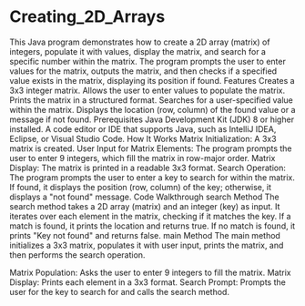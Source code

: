 # Creating_2D_Arrays
This Java program demonstrates how to create a 2D array (matrix) of integers, populate it with values, display the matrix, and search for a specific number within the matrix. The program prompts the user to enter values for the matrix, outputs the matrix, and then checks if a specified value exists in the matrix, displaying its position if found.
Features
Creates a 3x3 integer matrix.
Allows the user to enter values to populate the matrix.
Prints the matrix in a structured format.
Searches for a user-specified value within the matrix.
Displays the location (row, column) of the found value or a message if not found.
Prerequisites
Java Development Kit (JDK) 8 or higher installed.
A code editor or IDE that supports Java, such as IntelliJ IDEA, Eclipse, or Visual Studio Code.
How It Works
Matrix Initialization: A 3x3 matrix is created.
User Input for Matrix Elements: The program prompts the user to enter 9 integers, which fill the matrix in row-major order.
Matrix Display: The matrix is printed in a readable 3x3 format.
Search Operation: The program prompts the user to enter a key to search for within the matrix. If found, it displays the position (row, column) of the key; otherwise, it displays a "not found" message.
Code Walkthrough
search Method
The search method takes a 2D array (matrix) and an integer (key) as input. It iterates over each element in the matrix, checking if it matches the key. If a match is found, it prints the location and returns true. If no match is found, it prints "Key not found" and returns false.
main Method
The main method initializes a 3x3 matrix, populates it with user input, prints the matrix, and then performs the search operation.

Matrix Population: Asks the user to enter 9 integers to fill the matrix.
Matrix Display: Prints each element in a 3x3 format.
Search Prompt: Prompts the user for the key to search for and calls the search method.
